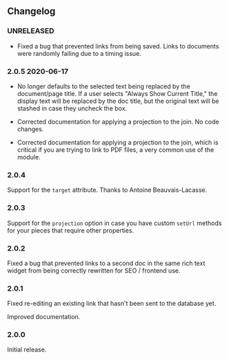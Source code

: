 ## Changelog

### UNRELEASED

* Fixed a bug that prevented links from being saved. Links to documents were randomly failing due to a timing issue.

### 2.0.5 2020-06-17

* No longer defaults to the selected text being replaced by the document/page
title. If a user selects "Always Show Current Title," the display text will be
replaced by the doc title, but the original text will be stashed in case they
uncheck the box.
* Corrected documentation for applying a projection to the join. No code changes.

* Corrected documentation for applying a projection to the join, which is critical if you are trying to link to PDF files, a very common use of the module.

### 2.0.4

Support for the `target` attribute. Thanks to Antoine Beauvais-Lacasse.

### 2.0.3

Support for the `projection` option in case you have custom `setUrl` methods for your pieces that require other properties.

### 2.0.2

Fixed a bug that prevented links to a second doc in the same rich text widget from being correctly rewritten for SEO / frontend use.

### 2.0.1

Fixed re-editing an existing link that hasn't been sent to the database yet.

Improved documentation.

### 2.0.0

Initial release.
